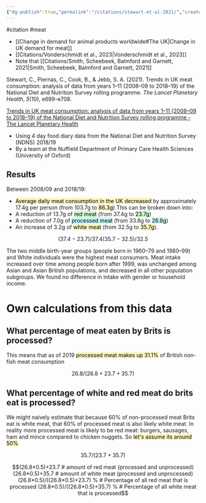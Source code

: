 ```yaml
---
{"dg-publish":true,"permalink":"/citations/stewart-et-al-2021/","created":"2025-10-23T17:42:44.355+01:00","updated":"2025-10-23T18:06:08.772+01:00"}
---
```


#citation #meat 

- [[Change in demand for animal products worldwide#The UK\|Change in UK demand for meat]]
- [[Citations/Vonderschmidt et al., 2023\|Vonderschmidt et al., 2023]]
- Note that [[Citations/Smith, Scheebeek, Balmford and Garnett, 2021\|Smith, Scheebeek, Balmford and Garnett, 2021]]

Stewart, C., Piernas, C., Cook, B., & Jebb, S. A. (2021). Trends in UK meat consumption: analysis of data from years 1–11 (2008–09 to 2018–19) of the National Diet and Nutrition Survey rolling programme. _The Lancet Planetary Health_, _5_(10), e699-e708.

[Trends in UK meat consumption: analysis of data from years 1–11 (2008–09 to 2018–19) of the National Diet and Nutrition Survey rolling programme - The Lancet Planetary Health](https://www.thelancet.com/journals/lanplh/article/PIIS2542-5196(21)00228-X/fulltext)

- Using 4 day food diary data from the National Diet and Nutrition Survey (NDNS) 2018/19
- By a team at the Nuffield Department of Primary Care Health Sciences (University of Oxford) 
## Results
Between 2008/09 and 2018/19:
- <mark style="background: #FFF3A3A6;">Average daily meat consumption in the UK decreased</mark> by approximately 17.4g per person (from 103.7g to <mark style="background: #FFF3A3A6;">86.3g</mark>)
This can be broken down into: 
- A reduction of 13.7g of <mark style="background: #BBFABBA6;">red meat</mark> (from 37.4g to <mark style="background: #BBFABBA6;">23.7g</mark>) 
- A reduction of 7.0g of <mark style="background: #ABF7F7A6;">processed meat</mark> (from 33.8g to <mark style="background: #ABF7F7A6;">26.8g</mark>)
- An increase of 3.2g of <mark style="background: #FFF3A3A6;">white meat</mark> (from 32.5g to <mark style="background: #FFF3A3A6;">35.7g</mark>). 

```math
(37.4-23.7)/37.4
(35.7-32.5)/32.5
```

The two middle birth-year groups (people born in 1960–79 and 1980–99) and White individuals were the highest meat consumers. Meat intake increased over time among people born after 1999, was unchanged among Asian and Asian British populations, and decreased in all other population subgroups. We found no difference in intake with gender or household income.
# Own calculations from this data
## What percentage of meat eaten by Brits is processed?
This means that as of 2019 <mark style="background: #FFF3A3A6;">processed meat makes up 31.1%</mark> of British non-fish meat consumption
```math 
26.8/(26.8+23.7+35.7) %
```

## What percentage of white and red meat do brits eat is processed?
We might naively estimate that because 60% of non-processed meat Brits eat is white meat, that 60% of processed meat is also likely white meat. In reality more processed meat is likely to be red meat: burgers, sausages, ham and mince compared to chicken nuggets. So <mark style="background: #FFF3A3A6;">let's assume its around 50%</mark>

```math
35.7/(23.7+35.7) % # percentage of non processed meat that is white meat
```

```math
(26.8*0.5)+23.7 # amount of red meat (processed and unprocessed)
(26.8*0.5)+35.7 # amount of white meat (processed and unprocessed)
(26.8*0.5)/((26.8*0.5)+23.7) % # Percentage of all red meat that is processed
(26.8*0.5)/((26.8*0.5)+35.7) % # Percentage of all white meat that is processed
```

